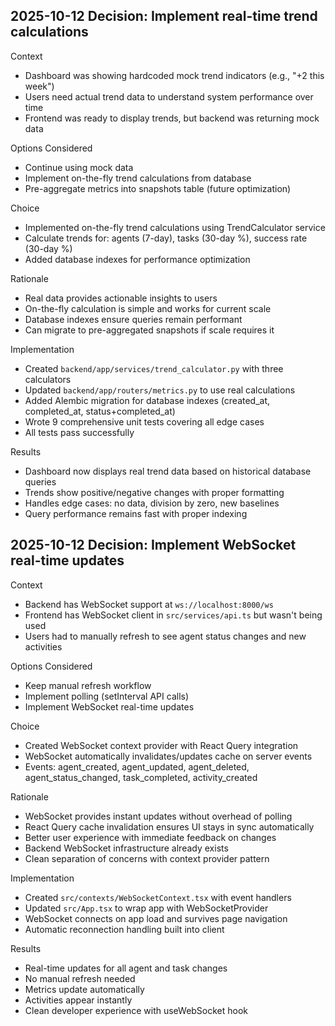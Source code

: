 
## 2025-10-12 Decision: Implement real-time trend calculations

Context
- Dashboard was showing hardcoded mock trend indicators (e.g., "+2 this week")
- Users need actual trend data to understand system performance over time
- Frontend was ready to display trends, but backend was returning mock data

Options Considered
- Continue using mock data
- Implement on-the-fly trend calculations from database
- Pre-aggregate metrics into snapshots table (future optimization)

Choice
- Implemented on-the-fly trend calculations using TrendCalculator service
- Calculate trends for: agents (7-day), tasks (30-day %), success rate (30-day %)
- Added database indexes for performance optimization

Rationale
- Real data provides actionable insights to users
- On-the-fly calculation is simple and works for current scale
- Database indexes ensure queries remain performant
- Can migrate to pre-aggregated snapshots if scale requires it

Implementation
- Created `backend/app/services/trend_calculator.py` with three calculators
- Updated `backend/app/routers/metrics.py` to use real calculations
- Added Alembic migration for database indexes (created_at, completed_at, status+completed_at)
- Wrote 9 comprehensive unit tests covering all edge cases
- All tests pass successfully

Results
- Dashboard now displays real trend data based on historical database queries
- Trends show positive/negative changes with proper formatting
- Handles edge cases: no data, division by zero, new baselines
- Query performance remains fast with proper indexing

## 2025-10-12 Decision: Implement WebSocket real-time updates

Context
- Backend has WebSocket support at `ws://localhost:8000/ws`
- Frontend has WebSocket client in `src/services/api.ts` but wasn't being used
- Users had to manually refresh to see agent status changes and new activities

Options Considered
- Keep manual refresh workflow
- Implement polling (setInterval API calls)
- Implement WebSocket real-time updates

Choice
- Created WebSocket context provider with React Query integration
- WebSocket automatically invalidates/updates cache on server events
- Events: agent_created, agent_updated, agent_deleted, agent_status_changed, task_completed, activity_created

Rationale
- WebSocket provides instant updates without overhead of polling
- React Query cache invalidation ensures UI stays in sync automatically
- Better user experience with immediate feedback on changes
- Backend WebSocket infrastructure already exists
- Clean separation of concerns with context provider pattern

Implementation
- Created `src/contexts/WebSocketContext.tsx` with event handlers
- Updated `src/App.tsx` to wrap app with WebSocketProvider
- WebSocket connects on app load and survives page navigation
- Automatic reconnection handling built into client

Results
- Real-time updates for all agent and task changes
- No manual refresh needed
- Metrics update automatically
- Activities appear instantly
- Clean developer experience with useWebSocket hook
